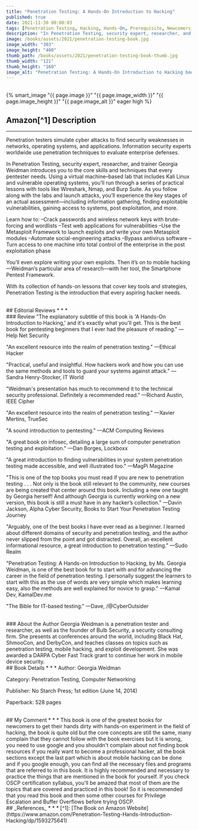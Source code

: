 ```yaml
---
title: "Penetration Testing: A Hands-On Introduction to Hacking"
published: true
date: 2021-11-30 00:00:03
tags: [Penetration Testing, Hacking, Hands-On, Prerequisite, Newcomers, Top Book, Top Hacking Book, OSCP]
description: "In Penetration Testing, security expert, researcher, and trainer Georgia Weidman introduces you to the core skills and techniques that every pentester needs. Using a virtual machine–based lab that includes Kali Linux and vulnerable operating systems, you’ll run through a series of practical lessons with tools like Wireshark, Nmap, and Burp Suite. As you follow along with the labs and launch attacks, you’ll experience the key stages of an actual assessment—including information gathering, finding exploitable vulnerabilities, gaining access to systems, post exploitation, and more."
image: /books/assets/2021/penetration-testing-book.jpg
image_width: "303"
image_height: "400"
thumb_path: /books/assets/2021/penetration-testing-book-thumb.jpg
thumb_width: "121"
thumb_height: "160"
image_alt: "Penetration Testing: A Hands-On Introduction to Hacking book cover"
---
```


<br>
{% smart_image "{{ page.image }}" "{{ page.image_width }}" "{{ page.image_height }}" "{{ page.image_alt }}" eager high %}
<br>

## Amazon[^1] Description
* * *
Penetration testers simulate cyber attacks to find security weaknesses in networks, operating systems, and applications. Information security experts worldwide use penetration techniques to evaluate enterprise defenses.

In Penetration Testing, security expert, researcher, and trainer Georgia Weidman introduces you to the core skills and techniques that every pentester needs. Using a virtual machine–based lab that includes Kali Linux and vulnerable operating systems, you’ll run through a series of practical lessons with tools like Wireshark, Nmap, and Burp Suite. As you follow along with the labs and launch attacks, you’ll experience the key stages of an actual assessment—including information gathering, finding exploitable vulnerabilities, gaining access to systems, post exploitation, and more.

Learn how to:
–Crack passwords and wireless network keys with brute-forcing and wordlists
–Test web applications for vulnerabilities
–Use the Metasploit Framework to launch exploits and write your own Metasploit modules
–Automate social-engineering attacks
–Bypass antivirus software
–Turn access to one machine into total control of the enterprise in the post exploitation phase

You’ll even explore writing your own exploits. Then it’s on to mobile hacking—Weidman’s particular area of research—with her tool, the Smartphone Pentest Framework.

With its collection of hands-on lessons that cover key tools and strategies, Penetration Testing is the introduction that every aspiring hacker needs.

<br>
## Editorial Reviews
* * *
<br>
### Review
"The explanatory subtitle of this book is 'A Hands-On Introduction to Hacking,' and it's exactly what you'll get. This is the best book for pentesting beginners that I ever had the pleasure of reading."
—Help Net Security

"An excellent resource into the realm of penetration testing."
—Ethical Hacker

"Practical, useful and insightful. How hackers work and how you can use the same methods and tools to guard your systems against attack."
—Sandra Henry-Stocker, IT World

"Weidman's presentation has much to recommend it to the technical security professional. Definitely a recommended read."
—Richard Austin, IEEE Cipher

"An excellent resource into the realm of penetration testing."
—Xavier Mertins, TrueSec

"A sound introduction to pentesting."
—ACM Computing Reviews

"A great book on infosec, detailing a large sum of computer penetration testing and exploitation."
—Dan Borges, Lockboxx

"A great introduction to finding vulnerabilities in your system penetration testing made accessible, and well illustrated too."
—MagPi Magazine

"This is one of the top books you must read if you are new to penetration testing . . . Not only is the book still relevant to the community, new courses are being created that center around this book. Including a new one taught by Georgia herself! And although Georgia is currently working on a new version, this book is still a must have in any hacker’s collection."
—Davin Jackson, Alpha Cyber Security, Books to Start Your Penetration Testing Journey

"Arguably, one of the best books I have ever read as a beginner. I learned about different domains of security and penetration testing, and the author never slipped from the point and got distracted. Overall, an excellent informational resource, a great introduction to penetration testing."
—Sudo Realm

"Penetration Testing: A Hands-on Introduction to Hacking, by Ms. Georgia Weidman, is one of the best book for to start with and for advancing the career in the field of penetration testing. I personally suggest the learners to start with this as the use of words are very simple which makes learning easy, also the methods are well explained for novice to grasp."
—Kamal Dev, KamalDev.me

"The Bible for IT-based testing."
—Dave, /@CyberOutsider

<br>
### About the Author
Georgia Weidman is a penetration tester and researcher, as well as the founder of Bulb Security, a security consulting firm. She presents at conferences around the world, including Black Hat, ShmooCon, and DerbyCon, and teaches classes on topics such as penetration testing, mobile hacking, and exploit development. She was awarded a DARPA Cyber Fast Track grant to continue her work in mobile device security.

<br>
## Book Details
* * *
Author: Georgia Weidman

Category: Penetration Testing, Computer Networking

Publisher: No Starch Press; 1st edition (June 14, 2014)

Paperback: 528 pages

<br>
## My Comment
* * *
This book is one of the greatest books for newcomers to get their hands dirty with hands-on experiment in the field of hacking, the book is quite old but the core concepts are still the same, many complain that they cannot follow with the book exercises but it is wrong, you need to use google and you shouldn't complain about not finding book resources if you really want to become a professional hacker, all the book sections except the last part which is about mobile hacking can be done and if you google enough, you can find all the necessary files and programs that are referred to in this book. It is highly recommended and necessary to practice the things that are mentioned in the book for yourself. If you check OSCP certification syllabus, you'll be amazed that most of them are the topics that are covered and practiced in this book! So it is recommended that you read this book and then some other courses for Privilege Escalation and Buffer Overflows before trying OSCP.

<br>
## _References_
* * *
[^1]: [The Book on Amazon Website](https://www.amazon.com/Penetration-Testing-Hands-Introduction-Hacking/dp/1593275641)
